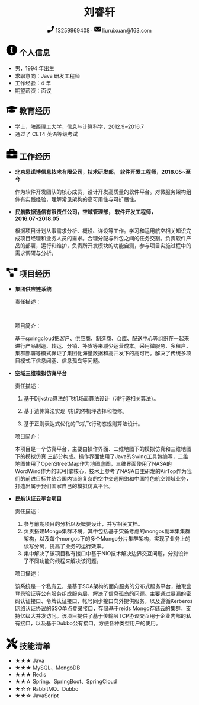  <center>
     <h1>刘睿轩</h1>
     <div>
         <span>
             <img src="assets/phone-solid.svg" width="18px">
             13259969408
         </span>
         ·
         <span>
             <img src="assets/envelope-solid.svg" width="18px">
             liuruixuan@163.com
         </span>
     </div>
 </center>

 ## <img src="assets/info-circle-solid.svg" width="30px"> 个人信息 

 - 男，1994 年出生  				 			
 - 求职意向：Java 研发工程师
 - 工作经验：4 年
 - 期望薪资：面议

## <img src="assets/graduation-cap-solid.svg" width="30px"> 教育经历

- 学士，陕西理工大学，信息与计算科学，2012.9~2016.7
- 通过了 CET4 英语等级考试

## <img src="assets/briefcase-solid.svg" width="30px"> 工作经历

- **北京思诺博信息技术有限公司，技术研发部， 软件开发工程师，2018.05~至今**

   作为软件开发团队的核心成员，设计开发高质量的软件平台。对微服务架构组件有实践经验，理解常见架构的高可用性与可扩展性。
   
- **民航数据通信有限责任公司，空域管理部， 软件开发工程师，2016.07~2018.05**

   根据项目计划从事需求分析、概设、详设等工作。学习和运用航空相关知识完成项目经理和业务人员的需求。合理分配与外包之间的任务交割。负责软件产品的部署，运行和维护，负责所开发模块的功能自测，参与项目实施过程中的需求调研与分析。
   
   

## <img src="assets/project-diagram-solid.svg" width="30px"> 项目经历

- **集团供应链系统**

  责任描述：

  ​	

  项目简介：

  ​	基于springcloud把客户、供应商、制造商、仓库、配送中心等组织在一起来进行产品制造、转运、分销、补货等来减少运营成本。采用微服务、多租户、集群部署等模式保证了集团化海量数据和高并发下的高可用。解决了传统多项目模式下信息闭塞、信息孤岛等问题。

- **空域三维模拟仿真平台**

  责任描述：

  1. 基于Dijkstra算法的飞机场面算法设计（滑行道相关算法）。

   	2. 基于遗传算法实现飞机的停机坪选择和检修。
   	3. 基于正则表达式优化的飞机飞行动态规则算法设计。

  项目简介：

  ​		本项目是一个仿真平台，主要由操作界面、二维地图下的模拟仿真和三维地图下的模拟仿真 三部分构成。操作界面使用了Java的Swing工具包编写，二维地图使用了OpenStreetMap作为地图底图，三维界面使用了NASA的WordWind作为的3D引擎核心，技术上参考了NASA自主研发的AirTop作为我们的前进目标并结合国内错综复杂的空中交通网络和中国特色航空领域业务，打造出属于我们国家自己的模拟仿真平台。

- **民航认证云平台项目**

  责任描述：

  1. 参与前期项目的分析以及概要设计，并写相关文档。
  2. 负责搭建Mongo集群环境，其中包括基于灾备考虑的mongos副本集集群架构，以及每个mongos下的多个Mongo分片集群架构，实现了业务上的读写分离，提高了业务的运行效率。
  3. 集中解决了该项目私有接口中基于NIO技术解决边界交互问题，分别设计了不同功能的线程来解决该问题。

  项目描述：

  ​        该系统是一个私有云，是基于SOA架构的面向服务的分布式服务平台，抽取出登录验证等公有服务组成服务层，解决了信息孤岛的问题。主要通过暴漏的密码认证接口、令牌认证接口、帐号同步接口向外提供服务，以及遵循Kerberos网络认证协议的SSO单点登录接口，存储基于reids Mongo存储云的集群，支持亿级大并发访问。该项目提供了基于传输层TCP协议交互用于企业内部的私有接口，以及基于Dubbo公有接口，方便各种类型用户的使用。

## <img src="assets/tools-solid.svg" width="30px"> 技能清单

- ★★★ Java
- ★★★ MySQL、MongoDB
- ★★★ Redis
- ★★☆ Spring、SpringBoot、SpringCloud
- ★☆☆ RabbitMQ、Dubbo
- ★★☆ JavaScript